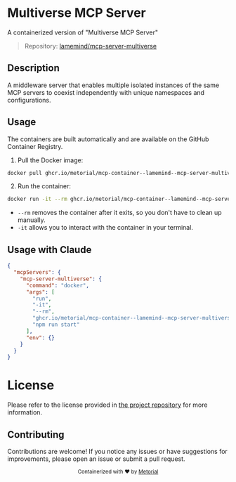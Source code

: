 
# Multiverse MCP Server

A containerized version of "Multiverse MCP Server"

> Repository: [lamemind/mcp-server-multiverse](https://github.com/lamemind/mcp-server-multiverse)

## Description

A middleware server that enables multiple isolated instances of the same MCP servers to coexist independently with unique namespaces and configurations.


## Usage

The containers are built automatically and are available on the GitHub Container Registry.

1. Pull the Docker image:

```bash
docker pull ghcr.io/metorial/mcp-container--lamemind--mcp-server-multiverse--mcp-server-multiverse
```

2. Run the container:

```bash
docker run -it --rm ghcr.io/metorial/mcp-container--lamemind--mcp-server-multiverse--mcp-server-multiverse 
```

- `--rm` removes the container after it exits, so you don't have to clean up manually.
- `-it` allows you to interact with the container in your terminal.



## Usage with Claude

```json
{
  "mcpServers": {
    "mcp-server-multiverse": {
      "command": "docker",
      "args": [
        "run",
        "-it",
        "--rm",
        "ghcr.io/metorial/mcp-container--lamemind--mcp-server-multiverse--mcp-server-multiverse",
        "npm run start"
      ],
      "env": {}
    }
  }
}
```

# License

Please refer to the license provided in [the project repository](https://github.com/lamemind/mcp-server-multiverse) for more information.

## Contributing

Contributions are welcome! If you notice any issues or have suggestions for improvements, please open an issue or submit a pull request.

<div align="center">
  <sub>Containerized with ❤️ by <a href="https://metorial.com">Metorial</a></sub>
</div>
  